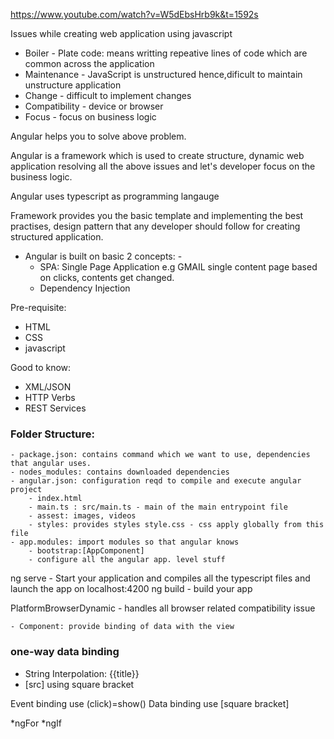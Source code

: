 https://www.youtube.com/watch?v=W5dEbsHrb9k&t=1592s

Issues while creating web application using javascript

*   Boiler - Plate code: means writting repeative lines of code which are common across the application
*   Maintenance - JavaScript is unstructured hence,dificult to maintain unstructure application 
*   Change - difficult to implement changes
*   Compatibility - device or browser
*   Focus - focus on business logic

Angular helps you to solve above problem.

Angular is a framework which is used to create structure, dynamic web application resolving all the above issues and let's developer focus on the business logic.

Angular uses typescript as programming langauge

Framework provides you the basic template and implementing the best practises, design pattern that any developer should follow for creating structured application.

*   Angular is built on basic 2 concepts: -
    - SPA: Single Page Application e.g GMAIL single content page based on clicks, contents get changed.
    - Dependency Injection

Pre-requisite:
*   HTML
*   CSS
*   javascript

Good to know:
*   XML/JSON
*   HTTP Verbs
*   REST Services

### Folder Structure:

    - package.json: contains command which we want to use, dependencies that angular uses.
    - nodes_modules: contains downloaded dependencies
    - angular.json: configuration reqd to compile and execute angular project
        - index.html
        - main.ts : src/main.ts - main of the main entrypoint file
        - assest: images, videos
        - styles: provides styles style.css - css apply globally from this file
    - app.modules: import modules so that angular knows
        - bootstrap:[AppComponent]
        - configure all the angular app. level stuff

ng serve - Start your application and compiles all the typescript files and launch the app on localhost:4200
ng build - build your app

PlatformBrowserDynamic - handles all browser related compatibility issue


    - Component: provide binding of data with the view

### one-way data binding
*   String Interpolation: {{title}} 
*   [src] using square bracket

Event binding use (click)=show()
Data binding use [square bracket]

*ngFor
*ngIf